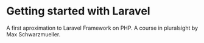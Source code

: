 # Getting started with Laravel
A first aproximation to Laravel Framework on PHP. A course in pluralsight by Max Schwarzmueller.
